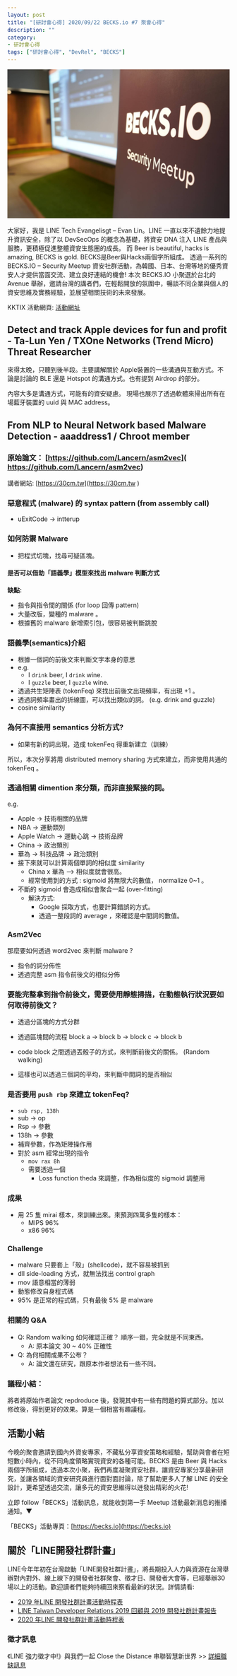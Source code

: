 ```yaml
---
layout: post
title: "[研討會心得] 2020/09/22 BECKS.io #7 聚會心得"
description: ""
category: 
- 研討會心得
tags: ["研討會心得", "DevRel", "BECKS"]
---
```




![](../images/2020/0617.jpg)

大家好，我是 LINE Tech Evangelisgt – Evan Lin。LINE 一直以來不遺餘力地提升資訊安全，除了以 DevSecOps 的概念為基礎，將資安 DNA 注入 LINE 產品與服務，更積極促進整體資安生態圈的成長。 而 Beer is beautiful, hacks is amazing, BECKS is gold. BECKS是Beer與Hacks兩個字所組成。 透過一系列的 BECKS.IO – Security Meetup 資安社群活動，為韓國、日本、台灣等地的優秀資安人才提供當面交流、建立良好連結的機會!   本次 BECKS.IO 小聚選於台北的 Avenue 舉辦，邀請台灣的講者們，在輕鬆開放的氛圍中，暢談不同企業與個人的資安思維及實務經驗，並展望相關技術的未來發展。

KKTIX 活動網頁:  [活動網址](https://becks.kktix.cc/events/twbecks7)﻿




## Detect and track Apple devices for fun and profit - Ta-Lun Yen / TXOne Networks (Trend Micro) Threat Researcher

來得太晚，只聽到後半段。主要講解關於 Apple裝置的一些溝通與互動方式。不論是討論的 BLE 還是 Hotspot 的溝通方式。也有提到 Airdrop 的部分。

內容大多是溝通方式，可能有的資安疑慮。 現場也展示了透過軟體來掃出所有在場藍牙裝置的 uuid 與 MAC address。



## From NLP to Neural Network based Malware Detection - aaaddress1 / Chroot member

### 原始論文：  [https://github.com/Lancern/asm2vec]( https://github.com/Lancern/asm2vec)

講者網站: [https://30cm.tw](https://30cm.tw ) 




### 惡意程式 (malware) 的 syntax pattern (from assembly call)

- uExitCode -> intterup 

### 如何防禦 Malware 

- 把程式切塊，找尋可疑區塊。

#### 是否可以借助「語義學」模型來找出 malware 判斷方式

**缺點:**

- 指令與指令間的關係 (for loop 回傳 pattern)
- 大量改版，變種的 malware 。
- 根據舊的 malware 新增索引包，很容易被判斷跳脫

### 語義學(semantics)介紹

- 根據一個詞的前後文來判斷文字本身的意思
- e.g.
  - I `drink` beer, I `drink` wine.
  - I `guzzle` beer, I `guzzle` wine.
- 透過共生矩陣表 (tokenFeq) 來找出前後文出現頻率，有出現 +1 。
- 透過詞頻率畫出的折線圖，可以找出類似的詞。 (e.g. drink and guzzle)
- cosine similarity 

### 為何不直接用 semantics 分析方式?

- 如果有新的詞出現，造成 tokenFeq 得重新建立（訓練）

所以，本次分享將用 distributed memory sharing 方式來建立，而非使用共通的 tokenFeq 。



### 透過相關 dimention 來分類，而非直接緊接的詞。

e.g. 

- Apple -> 技術相關的品牌 
- NBA -> 運動類別
- Apple Watch -> 運動心跳 -> 技術品牌
- China -> 政治類別
- 華為 -> 科技品牌 -> 政治類別
- 接下來就可以計算兩個單詞的相似度 similarity 
  - China x 華為 --> 相似度就會很高。
  - 經常使用到的方式 : sigmoid  將無限大的數值， normalize 0~1 。
- 不斷的 sigmoid 會造成相似會聚合一起 (over-fitting)
  - 解決方式:
    - Google 採取方式，也要計算錯誤的方式。
    - 透過一整段詞的 average ，來確認是中間詞的數值。

### Asm2Vec

那麼要如何透過 word2vec 來判斷 malware ?

- 指令的詞分佈性
- 透過完整 asm 指令前後文的相似分佈

### 要能完整拿到指令前後文，需要使用靜態掃描，在動態執行狀況要如何取得前後文？

- 透過分區塊的方式分群
- 透過區塊間的流程 block a -> block b -> block c -> block b
- code block 之間透過丟骰子的方式，來判斷前後文的關係。 (Random walking)

- 這樣也可以透過三個詞的平均，來判斷中間詞的是否相似

### 是否要用 `push rbp` 來建立 tokenFeq?

-  `sub rsp, 138h`
- sub -> op 
- Rsp -> 參數
- 138h -> 參數
- 補齊參數，作為矩陣操作用
- 對於 asm 經常出現的指令
  - `mov rax 8h`
  - 需要透過一個 
    - Loss function theda 來調整，作為相似度的 sigmoid 調整用

### 成果

- 用 25 隻 mirai 樣本，來訓練出來。來預測四萬多隻的樣本：
  - MIPS 96%
  - x86 96%



### Challenge

- malware  只要套上「殼」(shellcode)，就不容易被抓到
- dll side-loading 方式，就無法找出 control graph 
- mov 語意相當的薄弱
- 動態修改自身程式碼
- 95% 是正常的程式碼，只有最後 5% 是 malware 



### 相關的 Q&A 

- Q:  Random walking 如何確認正確？ 順序一錯，完全就是不同東西。
  -  A:  原本論文 30 ~ 40% 正確性
- Q: 為何相關成果不公布？
  - A: 論文還在研究，跟原本作者想法有一些不同。

### 議程小結：

將者將原始作者論文 repdroduce 後，發現其中有一些有問題的算式部分。加以修改後，得到更好的效果。算是一個相當有趣議程。




## 活動小結

今晚的聚會邀請到國內外資安專家，不藏私分享資安策略和經驗，幫助與會者在短短數小時內，從不同角度領略實現資安的各種可能。BECKS 是由 Beer 與 Hacks 兩個字所組成，透過本次小聚，我們再度凝聚資安社群，讓資安專家分享最新研究，並讓各領域的資安研究員進行面對面討論，除了幫助更多人了解 LINE 的安全設計，更希望透過交流，讓多元的資安思維得以迸發出精彩的火花!

立即 follow「BECKS」活動訊息，就能收到第一手 Meetup 活動最新消息的推播通知。▼

「BECKS」活動專頁：[https://becks.io](https://becks.io)

## 關於「LINE開發社群計畫」

LINE今年年初在台灣啟動「LINE開發社群計畫」，將長期投入人力與資源在台灣舉辦對內對外、線上線下的開發者社群聚會、徵才日、開發者大會等，已經舉辦30場以上的活動。歡迎讀者們能夠持續回來察看最新的狀況。詳情請看:

- [2019 年LINE 開發社群計畫活動時程表](https://engineering.linecorp.com/zh-hant/blog/line-taiwan-developer-relations-2019-plan/)
- [LINE Taiwan Developer Relations 2019 回顧與 2019 開發社群計畫報告](https://engineering.linecorp.com/zh-hant/blog/line-taiwan-developer-relations-2019/)
- [2020 年LINE 開發社群計畫活動時程表](https://engineering.linecorp.com/zh-hant/blog/2020-line-tw-devrel/)

### 徵才訊息
《LINE 強力徵才中!》與我們一起 Close the Distance 串聯智慧新世界 >> [詳細職缺訊息](https://career.linecorp.com/linecorp/career/list?classId=&locationCd=TW)
